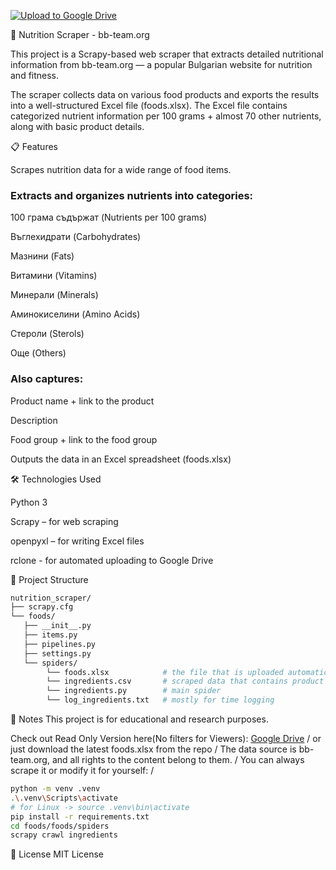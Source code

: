 [![Upload to Google Drive](https://github.com/chebishev/bb-team-info-by-ingredient/actions/workflows/xlsx_to_gdrive.yml/badge.svg)](https://github.com/chebishev/bb-team-info-by-ingredient/actions/workflows/xlsx_to_gdrive.yml)

🥦 Nutrition Scraper - bb-team.org

This project is a Scrapy-based web scraper that extracts detailed nutritional information from bb-team.org — a popular Bulgarian website for nutrition and fitness.

The scraper collects data on various food products and exports the results into a well-structured Excel file (foods.xlsx). The Excel file contains categorized nutrient information per 100 grams + almost 70 other nutrients, along with basic product details.

📋 Features

Scrapes nutrition data for a wide range of food items.

### Extracts and organizes nutrients into categories:
100 грама съдържат (Nutrients per 100 grams)

Въглехидрати (Carbohydrates)

Мазнини (Fats)

Витамини (Vitamins)

Минерали (Minerals)

Аминокиселини (Amino Acids)

Стероли (Sterols)

Още (Others)

### Also captures:

Product name + link to the product

Description

Food group + link to the food group

Outputs the data in an Excel spreadsheet (foods.xlsx)

🛠️ Technologies Used

Python 3

Scrapy – for web scraping

openpyxl – for writing Excel files

rclone - for automated uploading to Google Drive

📂 Project Structure
```bash
nutrition_scraper/
├── scrapy.cfg
└── foods/
   ├── __init__.py
   ├── items.py
   ├── pipelines.py
   ├── settings.py
   └── spiders/       
        └── foods.xlsx            # the file that is uploaded automatically to Google Drive
        └── ingredients.csv       # scraped data that contains product name, description, food_group, url and nutrients
        └── ingredients.py        # main spider
        └── log_ingredients.txt   # mostly for time logging
```


📌 Notes
This project is for educational and research purposes.

Check out Read Only Version here(No filters for Viewers): [Google Drive](https://docs.google.com/spreadsheets/d/1y_o9Es5Aajau9ggKZ4CgEE1zYTVhn5Sy/edit?usp=sharing&ouid=115367196449881872914&rtpof=true&sd=true) /
or just download the latest foods.xlsx from the repo /
The data source is bb-team.org, and all rights to the content belong to them. /
You can always scrape it or modify it for yourself: /
```bash
python -m venv .venv
.\.venv\Scripts\activate
# for Linux -> source .venv\bin\activate
pip install -r requirements.txt
cd foods/foods/spiders
scrapy crawl ingredients
```

📄 License
MIT License
